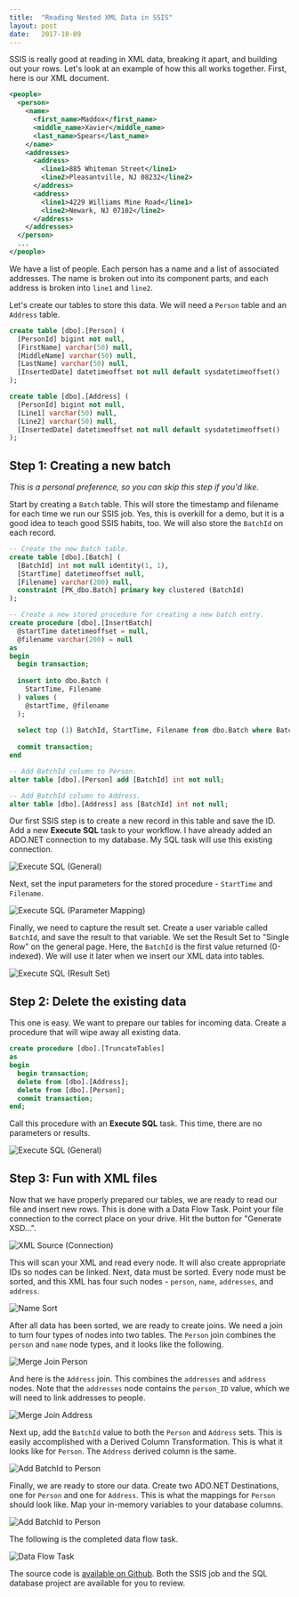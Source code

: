```yaml
---
title:  "Reading Nested XML Data in SSIS"
layout: post
date:   2017-10-09
---
```


SSIS is really good at reading in XML data, breaking it apart, and building out your rows. Let's look at an example of how this all works together. First, here is our XML document.

```xml
<people>
  <person>
    <name>
      <first_name>Maddox</first_name>
      <middle_name>Xavier</middle_name>
      <last_name>Spears</last_name>
    </name>
    <addresses>
      <address>
        <line1>885 Whiteman Street</line1>
        <line2>Pleasantville, NJ 08232</line2>
      </address>
      <address>
        <line1>4229 Williams Mine Road</line1>
        <line2>Newark, NJ 07102</line2>
      </address>
    </addresses>
  </person>
  ...
</people>
```

We have a list of people. Each person has a name and a list of associated addresses. The name is broken out into its component parts, and each address is broken into `line1` and `line2`.

Let's create our tables to store this data. We will need a `Person` table and an `Address` table.

```sql
create table [dbo].[Person] (
  [PersonId] bigint not null,
  [FirstName] varchar(50) null,
  [MiddleName] varchar(50) null,
  [LastName] varchar(50) null,
  [InsertedDate] datetimeoffset not null default sysdatetimeoffset()
);

create table [dbo].[Address] (
  [PersonId] bigint not null,
  [Line1] varchar(50) null,
  [Line2] varchar(50) null,
  [InsertedDate] datetimeoffset not null default sysdatetimeoffset()
);
```

## Step 1: Creating a new batch

*This is a personal preference, so you can skip this step if you'd like.*

Start by creating a `Batch` table. This will store the timestamp and filename for each time we run our SSIS job. Yes, this is overkill for a demo, but it is a good idea to teach good SSIS habits, too. We will also store the `BatchId` on each record.

```sql
-- Create the new Batch table.
create table [dbo].[Batch] (
  [BatchId] int not null identity(1, 1),
  [StartTime] datetimeoffset null,
  [Filename] varchar(200) null,
  constraint [PK_dbo.Batch] primary key clustered (BatchId)
);

-- Create a new stored procedure for creating a new batch entry.
create procedure [dbo].[InsertBatch]
  @startTime datetimeoffset = null,
  @filename varchar(200) = null
as
begin
  begin transaction;
  
  insert into dbo.Batch (
    StartTime, Filename
  ) values (
    @startTime, @filename
  );
  
  select top (1) BatchId, StartTime, Filename from dbo.Batch where BatchId = scope_identity();
  
  commit transaction;
end

-- Add BatchId column to Person.
alter table [dbo].[Person] add [BatchId] int not null;

-- Add BatchId column to Address.
alter table [dbo].[Address] ass [BatchId] int not null;
```

Our first SSIS step is to create a new record in this table and save the ID. Add a new **Execute SQL** task to your workflow. I have already added an ADO.NET connection to my database. My SQL task will use this existing connection.

![Execute SQL (General)](/assets/images/reading-nested-xml-data-in-ssis/step-1-execute-sql-general.PNG)

Next, set the input parameters for the stored procedure - `StartTime` and `Filename`.

![Execute SQL (Parameter Mapping)](/assets/images/reading-nested-xml-data-in-ssis/step-1-execute-sql-parameter-mapping.PNG)

Finally, we need to capture the result set. Create a user variable called `BatchId`, and save the result to that variable. We set the Result Set to "Single Row" on the general page. Here, the `BatchId` is the first value returned (0-indexed). We will use it later when we insert our XML data into tables.

![Execute SQL (Result Set)](/assets/images/reading-nested-xml-data-in-ssis/step-1-execute-sql-result-set.PNG)

## Step 2: Delete the existing data

This one is easy. We want to prepare our tables for incoming data. Create a procedure that will wipe away all existing data.

```sql
create procedure [dbo].[TruncateTables]
as
begin
  begin transaction;
  delete from [dbo].[Address];
  delete from [dbo].[Person];
  commit transaction;
end;
```

Call this procedure with an **Execute SQL** task. This time, there are no parameters or results. 

![Execute SQL (General)](/assets/images/reading-nested-xml-data-in-ssis/step-2-execute-sql-general.PNG)

## Step 3: Fun with XML files

Now that we have properly prepared our tables, we are ready to read our file and insert new rows. This is done with a Data Flow Task. Point your file connection to the correct place on your drive. Hit the button for "Generate XSD...".

![XML Source (Connection)](/assets/images/reading-nested-xml-data-in-ssis/step-3-xml-source-connection.PNG)

This will scan your XML and read every node. It will also create appropriate IDs so nodes can be linked. Next, data must be sorted. Every node must be sorted, and this XML has four such nodes - `person`, `name`, `addresses`, and `address`.

![Name Sort](/assets/images/reading-nested-xml-data-in-ssis/step-3-name-sort.PNG)

After all data has been sorted, we are ready to create joins. We need a join to turn four types of nodes into two tables. The `Person` join combines the `person` and `name` node types, and it looks like the following.

![Merge Join Person](/assets/images/reading-nested-xml-data-in-ssis/step-3-merge-join-person.PNG)

And here is the `Address` join. This combines the `addresses` and `address` nodes. Note that the `addresses` node contains the `person_ID` value, which we will need to link addresses to people.

![Merge Join Address](/assets/images/reading-nested-xml-data-in-ssis/step-3-merge-join-address.PNG)

Next up, add the `BatchId` value to both the `Person` and `Address` sets. This is easily accomplished with a Derived Column Transformation. This is what it looks like for `Person`. The `Address` derived column is the same.

![Add BatchId to Person](/assets/images/reading-nested-xml-data-in-ssis/step-3-add-columns-to-person.PNG)

Finally, we are ready to store our data. Create two ADO.NET Destinations, one for `Person` and one for `Address`. This is what the mappings for `Person` should look like. Map your in-memory variables to your database columns.

![Add BatchId to Person](/assets/images/reading-nested-xml-data-in-ssis/step-3-adonet-destination-person-mappings.PNG)

The following is the completed data flow task.

![Data Flow Task](/assets/images/reading-nested-xml-data-in-ssis/step-3-data-flow-task.PNG)

The source code is [available on Github](https://github.com/jarrettmeyer/nested-xml-ssis). Both the SSIS job and the SQL database project are available for you to review.
